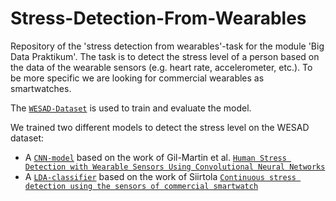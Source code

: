 # Stress-Detection-From-Wearables

Repository of the 'stress detection from wearables'-task for the module 'Big Data Praktikum'.
The task is to detect the stress level of a person based on the data of the wearable sensors (e.g. heart rate, accelerometer, etc.). To be more specific we are looking for commercial wearables as smartwatches.

The [`WESAD-Dataset`](https://dl.acm.org/doi/10.1145/3242969.3242985) is used to train and evaluate the model.

We trained two different models to detect the stress level on the WESAD dataset:
- A [`CNN-model`](https://github.com/peasypi/Stress-Detection-From-Wearables/blob/main/code/cnn.ipynb) based on the work of Gil-Martin et al. [`Human Stress Detection with Wearable Sensors Using Convolutional Neural Networks`](https://ieeexplore.ieee.org/document/9669993)
- A [`LDA-classifier`](https://github.com/peasypi/Stress-Detection-From-Wearables/blob/main/code/lda.ipynb) based on the work of Siirtola [`Continuous stress detection using the sensors of commercial smartwatch`](https://dl.acm.org/doi/10.1145/3341162.3344831)


